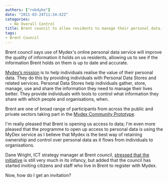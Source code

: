 ```yaml
---
authors: ["robdyke"]
date: "2011-03-24T11:34:42Z"
categories:
  - No Overall Control
title: Brent council to allow residents to manage their personal data.
tags:
- Brent Council
---
```

Brent council says use of Mydex's online personal data service will improve the quality of information it holds on us residents, allowing us to see if the information Brent holds on them is up to date and accurate.

[Mydex’s mission](http://mydex.org/our-service/) is to help individuals realise the value of their personal data. They do this by providing individuals with Personal Data Stores and related services. Personal Data Stores help individuals gather, store, manage, use and share the information they need to manage their lives better. They provide individuals with tools to control what information they share with which people and organisations, when.

Brent are one of broad range of participants from across the public and private sectors taking part in the [Mydex Community Prototype](http://mydex.org/prototype/).

I'm really pleased that Brent is opening us access to data; I'm even more pleased that the programme to open up access to personal data is using the MyDex service as I believe that Mydex is the best way of retaining ownership and control over personal data as it flows from individuals to organisations.

Dane Wright, ICT strategy manager at Brent council, [stressed that the initiative](http://www.guardian.co.uk/government-computing-network/2011/mar/22/local-government-data-management?&#038;) is still very much in its infancy, but added that the council has started inviting citizens and staff who live in Brent to register with Mydex.

Now, how do I get an invitation?